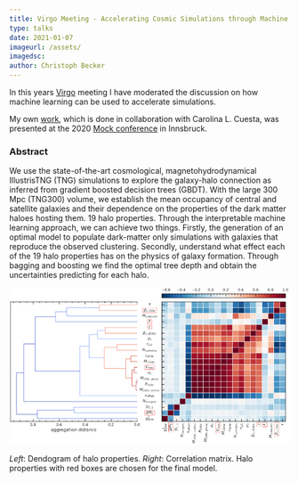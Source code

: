 ```yaml
---
title: Virgo Meeting - Accelerating Cosmic Simulations through Machine Learning
type: talks
date: 2021-01-07
imageurl: /assets/
imagedsc:    
author: Christoph Becker
---
```


In this years [Virgo](http://www.virgo.dur.ac.uk/) meeting I have moderated the discussion on how machine learning can be used to accelerate simulations.

My own [work](https://slides.com/carolcuesta/a-tree-grows-in-illustris-tng-the-galaxy-halo-connection-learnedby-boosted-decision-trees), which is done in collaboration with Carolina L. Cuesta, was presented at the 2020 [Mock conference](https://www.uibk.ac.at/congress/mockinnsbruck/) in Innsbruck.

### Abstract

We use the state-of-the-art cosmological, magnetohydrodynamical IllustrisTNG (TNG) simulations to explore the galaxy-halo connection as inferred from gradient boosted decision trees (GBDT). With the large 300 Mpc (TNG300) volume, we establish the mean occupancy of central and satellite galaxies and their dependence on the properties of the dark matter haloes hosting them. 19 halo properties. Through the interpretable machine learning approach, we can achieve two things. Firstly, the generation of an optimal model to populate dark-matter only simulations with galaxies that reproduce the observed clustering. Secondly, understand what effect each of the 19 halo properties has on the physics of galaxy formation. Through bagging and boosting we find the optimal tree depth and obtain the uncertainties predicting for each halo.

![dendogram](/assets/talk_gahaco_dendo_cm.png)

_Left_: Dendogram of halo properties. _Right_: Correlation matrix. Halo properties with red boxes are chosen for the final model.
